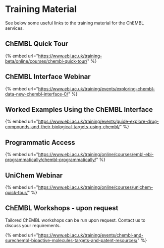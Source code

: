 # Training Material

See below some useful links to the training material for the ChEMBL services.

## ChEMBL Quick Tour

{% embed url="https://www.ebi.ac.uk/training-beta/online/courses/chembl-quick-tour/" %}

## ChEMBL Interface Webinar

{% embed url="https://www.ebi.ac.uk/training/events/exploring-chembl-data-new-chembl-interface-0/" %}

## Worked Examples Using the ChEMBL Interface

{% embed url="https://www.ebi.ac.uk/training/events/guide-explore-drug-compounds-and-their-biological-targets-using-chembl/" %}

## Programmatic Access

{% embed url="https://www.ebi.ac.uk/training/online/courses/embl-ebi-programmatically/chembl-programmatically/" %}

## UniChem Webinar

{% embed url="https://www.ebi.ac.uk/training/online/courses/unichem-quick-tour/" %}

## ChEMBL Workshops - upon request

Tailored ChEMBL workshops can be run upon request. Contact us to discuss your requirements.

{% embed url="https://www.ebi.ac.uk/training/events/chembl-and-surechembl-bioactive-molecules-targets-and-patent-resources/" %}
